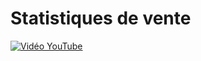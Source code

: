 # Statistiques de vente

[![Vidéo YouTube](https://www.youtube.com/embed/8drHbJA4R-c)](https://www.youtube.com/embed/8drHbJA4R-c)

